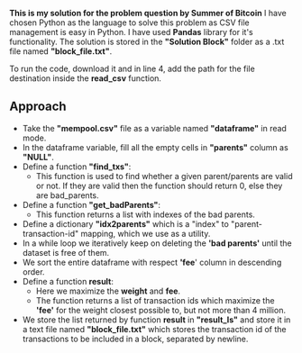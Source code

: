 **This is my solution for the problem question by Summer of Bitcoin**
I have chosen Python as the language to solve this problem as CSV file management is easy in Python.
I have used **Pandas** library for it's functionality.
The solution is stored in the **"Solution Block"** folder as a .txt file named **"block_file.txt"**. 

To run the code, download it and in line 4, add the path for the file destination inside the **read_csv**  function.

## Approach

 - Take the **"mempool.csv"** file as a variable named **"dataframe"** in read mode. 
 - In the dataframe variable, fill all the empty cells in **"parents"** column as **"NULL"**.
 - Define a function **"find_txs"**:
	 - This function is used to find whether a given parent/parents are valid or not. If they are valid then the function should return 0, else they are bad_parents.
 - Define a function **"get_badParents"**:
	  - This function returns a list with indexes of the bad parents.
 - Define a dictionary **"idx2parents"** which is a "index" to "parent-transaction-id" mapping, which we use as a utility.
 - In a while loop we iteratively keep on deleting the **'bad parents'** until the dataset is free of them.
 - We sort the entire  dataframe with respect **'fee**' column in descending order.
 - Define a function **result**:
	 - Here we maximize the **weight** and **fee**.
	 - The function returns a list of transaction ids which maximize the **'fee'** for the weight closest possible to, but not more than 4 million.
 - We store the list returned by function **result** in **"result_ls"** and store it in a text file named **"block_file.txt"** which stores the transaction id of the transactions to be included in a block, separated by newline. 

 

 

 
